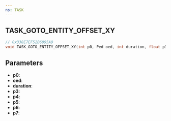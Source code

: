 ```yaml
---
ns: TASK
---
```

## TASK_GOTO_ENTITY_OFFSET_XY

```c
// 0x338E7EF52B6095A9
void TASK_GOTO_ENTITY_OFFSET_XY(int p0, Ped oed, int duration, float p3, float p4, float p5, float p6, BOOL p7);
```

## Parameters
* **p0**:
* **oed**:
* **duration**:
* **p3**:
* **p4**:
* **p5**:
* **p6**:
* **p7**:
